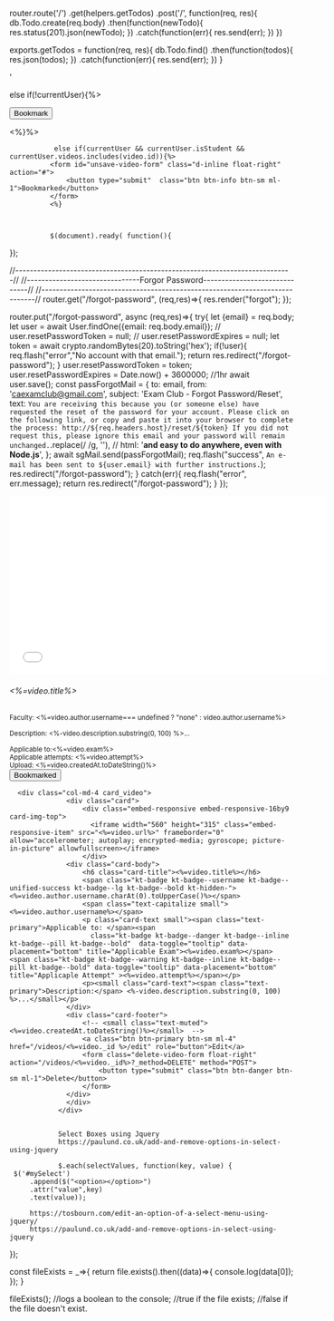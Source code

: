 <!--PAGINATION CODE Page numbers-->
<!--<div class="my-5">-->
<!--    <% if(videos.page-1){%>-->
<!--        <a href="/videos?page=<%=videos.page -1 %>">Prev</a>-->
<!--    <%}%>-->
    
<!--    <% for(let i=1; i<=videos.pages; i++){%>-->
<!--        <a href="/videos?page=<%=i%>" <%= (i===videos.page) ? "style = color:#000" : "" %>-->
<!--        ><%=i%></a>-->
<!--    <%}%>-->
    
<!--    <% if(videos.page+1 <= videos.pages){%>-->
<!--        <a href="/videos?page=<%=videos.page +1 %>">Next</a>-->
<!--    <%}%>-->
    
<!--</div>-->

<span class="glyphicon"><i class="fas fa-file-download"></i></span>
router.route('/')
 .get(helpers.getTodos)
 .post('/', function(req, res){
  db.Todo.create(req.body)
  .then(function(newTodo){
      res.status(201).json(newTodo);
  })
  .catch(function(err){
      res.send(err);
  })
})

exports.getTodos = function(req, res){
    db.Todo.find()
    .then(function(todos){
        res.json(todos);
    })
    .catch(function(err){
        res.send(err);
    })
}


<a href="#"><span class="pr-2"><i class="fas fa-thumbs-up"></i></span></a> 
<a href="#" title="Share"><span class="pr-2"><i class="fas fa-share-alt"></i></span></a>'					


else if(!currentUser){%>
               <form id="save-video-form" class="d-inline float-right" action="#">
                  <button type="submit" class="btn btn-warning btn-sm ml-1 student-alert">Bookmark</button>
              </form>
              <%}%>
              
              
              
               else if(currentUser && currentUser.isStudent && currentUser.videos.includes(video.id)){%>
              <form id="unsave-video-form" class="d-inline float-right" action="#">
                  <button type="submit"  class="btn btn-info btn-sm ml-1">Bookmarked</button>
              </form>
              <%} 
              
              
              
              $(document).ready( function(){

   });
   
   <a href="#"><span class="pr-2"><i class="fas fa-thumbs-up"></i></span></a>
   
   
   //----------------------------------------------------------------------------//
//-------------------------------Forgor Password------------------------------//
//----------------------------------------------------------------------------//
router.get("/forgot-password", (req,res)=>{
    res.render("forgot");
});


router.put("/forgot-password", async (req,res)=>{
    try{
    let {email} = req.body;
    let user = await User.findOne({email: req.body.email});
    // user.resetPasswordToken = null;
    // user.resetPasswordExpires = null;
    let token = await crypto.randomBytes(20).toString('hex');
    if(!user){
        req.flash("error","No account with that email.");
        return res.redirect("/forgot-password");
    } 
    user.resetPasswordToken = token;
    user.resetPasswordExpires = Date.now() + 3600000; //1hr
    await user.save();
    const passForgotMail = {
              to: email,
              from: 'caexamclub@gmail.com',
              subject: 'Exam Club - Forgot Password/Reset',
              text: `You are receiving this because you (or someone else) have requested the reset of the password for your account.
			  Please click on the following link, or copy and paste it into your browser to complete the process:
			  http://${req.headers.host}/reset/${token}
			  If you did not request this, please ignore this email and your password will remain unchanged.`.replace(/			  /g, ''),
            //   html: '<strong>and easy to do anywhere, even with Node.js</strong>',
            };
    await sgMail.send(passForgotMail);
    req.flash("success", `An e-mail has been sent to ${user.email} with further instructions.`);
    res.redirect("/forgot-password");
    } catch(err){
        req.flash("error", err.message);
        return res.redirect("/forgot-password");
    }
});


 

   <div class="col-md-4 card_video">
      <div class="card">
          <div class="embed-responsive embed-responsive-16by9 card-img-top">
            <iframe width="560" height="315" class="embed-responsive-item" src="<%=video.url%>" frameborder="0" allow="accelerometer; autoplay; encrypted-media; gyroscope; picture-in-picture" allowfullscreen></iframe>
          </div>
        <div class="card-body">
          <h6 class="card-title"><%=video.title%></h6>
          <small><span class="text-primary">Faculty:</span> <span class="text-capitalize"><%=video.author.username=== undefined ? "none" :  video.author.username%></span></small>
          <p><small class="card-text"><span class="text-primary">Description:</span> <%-video.description.substring(0, 100) %>...</small></p>
          <small class="card-text"><span class="text-primary">Applicable to:</span><%=video.exam%> </small> <br>
          <small class="card-text"><span class="text-primary">Applicable attempts:</span> <%=video.attempt%></small>
        </div>
        <div class="card-footer">
          <small class="text-muted">Upload: <%=video.createdAt.toDateString()%></small> 
          <form  class="d-inline float-right rmBookmark-video-form" action="/user/<%=currentUser._id%>/videos/<%=video._id%>?_method=PUT" method="POST">
              <button type="submit" class="btn btn-sm ml-1 btn-info video-student-unbookmark-button" 
              onclick="return confirm('Are you sure you want to remove this item from your bookmarks?')">Bookmarked</button>
          </form>
        </div>
      </div>
      </div>


      <div class="col-md-4 card_video">
                  <div class="card">
                      <div class="embed-responsive embed-responsive-16by9 card-img-top">
                        <iframe width="560" height="315" class="embed-responsive-item" src="<%=video.url%>" frameborder="0" allow="accelerometer; autoplay; encrypted-media; gyroscope; picture-in-picture" allowfullscreen></iframe>
                      </div>
                  <div class="card-body">
                      <h6 class="card-title"><%=video.title%></h6>
                      <span class="kt-badge kt-badge--username kt-badge--unified-success kt-badge--lg kt-badge--bold kt-hidden-"><%=video.author.username.charAt(0).toUpperCase()%></span>
                      <span class="text-capitalize small"><%=video.author.username%></span>
                      <p class="card-text small"><span class="text-primary">Applicable to: </span><span
                        class="kt-badge kt-badge--danger kt-badge--inline kt-badge--pill kt-badge--bold"  data-toggle="tooltip" data-placement="bottom" title="Applicable Exam"><%=video.exam%></span> <span class="kt-badge kt-badge--warning kt-badge--inline kt-badge--pill kt-badge--bold" data-toggle="tooltip" data-placement="bottom" title="Applicaple Attempt" ><%=video.attempt%></span></p>
                      <p><small class="card-text"><span class="text-primary">Description:</span> <%-video.description.substring(0, 100) %>...</small></p>
                  </div>
                  <div class="card-footer">
                      <!-- <small class="text-muted"><%=video.createdAt.toDateString()%></small>  -->
                      <a class="btn btn-primary btn-sm ml-4" href="/videos/<%=video._id %>/edit" role="button">Edit</a>
                      <form class="delete-video-form float-right" action="/videos/<%=video._id%>?_method=DELETE" method="POST">
                          <button type="submit" class="btn btn-danger btn-sm ml-1">Delete</button>
                      </form>
                  </div>
                  </div>
                </div>


                Select Boxes using Jquery
                https://paulund.co.uk/add-and-remove-options-in-select-using-jquery

                $.each(selectValues, function(key, value) {
     $('#mySelect')
         .append($("<option></option>")
         .attr("value",key)
         .text(value));

         https://tosbourn.com/edit-an-option-of-a-select-menu-using-jquery/
         https://paulund.co.uk/add-and-remove-options-in-select-using-jquery
});




const fileExists = _=>{
    return file.exists().then((data)=>{ console.log(data[0]); });
}

fileExists();
//logs a boolean to the console;
//true if the file exists;
//false if the file doesn't exist.